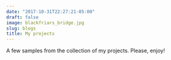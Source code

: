 ```yaml
---
date: "2017-10-31T22:27:21-05:00"
draft: false
image: blackfriars_bridge.jpg
slug: blogs
title: My projects
---
```


A few samples from the collection of my projects. Please, enjoy!